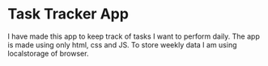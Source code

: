 # Task Tracker App

I have made this app to keep track of tasks I want to perform daily. The app is made using only html, css and JS.
To store weekly data I am using localstorage of browser.